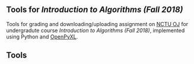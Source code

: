 ## Tools for *Introduction to Algorithms (Fall 2018)*
Tools for grading and downloading/uploading assignment on [NCTU OJ](https://oj.nctu.edu.tw/) for undergradute course *Introduction to Algorithms (Fall 2018)*, implemented using Python and [OpenPyXL](https://pypi.org/project/openpyxl/).

## Tools

